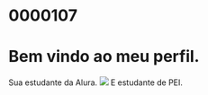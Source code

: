 # 0000107
# Bem vindo ao meu perfil.
Sua estudante da Alura.
![](https://tenor.com/pt-BR/view/squirrel-twitchy-crazy-coffee-wolf-gif-10220993)
E estudante de PEI.
